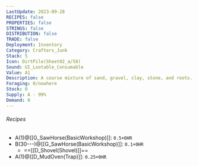 ```yaml
---
LastUpdate: 2023-09-28
RECIPES: false
PROPERTIES: false
STRINGS: false
DISTRIBUTION: false
TRADE: false
Deployment: Inventory
Category: Crafters_Junk
Stack: 5
Icon: DirtPile(Sheet02_a/58)
Sound: UI_Lootable_Consumable
Value: A1
Description: A course mixture of sand, gravel, clay, stone, and roots. Relatively inexpensive.
Foraging: 0/nowhere
Stock: 0
Supply: A - 99%
Demand: 0
---
```


###### Recipes
- A(1)@[[G_SawHorse(BasicWorkshop)]]: `0.5+0HR`
- B(30---)@[[G_SawHorse(BasicWorkshop)]]: `0.1+0HR`
	- ==[[D_Shovel(Shovel)]]==
- A(1)@[[D_MudOven(Trap)]]: `0.25+0HR`